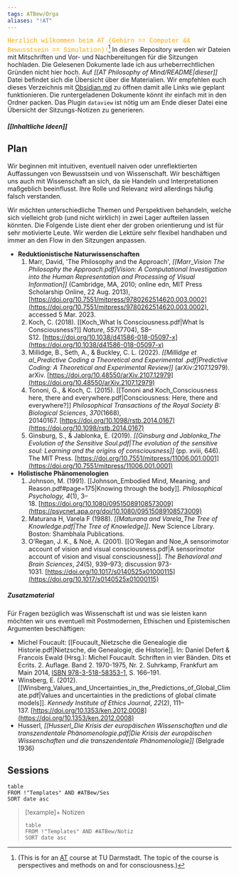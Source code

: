 ```yaml
---
tags: ATBew/Orga
aliases: "!AT"
---
```

<font color="orange" style="font-family:'Courier New'">Herzlich wilkommen beim AT (Gehirn == Computer && Bewusstsein == Simulation)!</font>[^1]
In dieses Repository werden wir Dateien mit Mitschriften und Vor- und Nachbereitungen für die Sitzungen hochladen. Die Gelesenen Dokumente lade ich aus urheberrechtlichen Gründen nicht hier hoch.
Auf *[[AT Philosophy of Mind/README|dieser]]* Datei befindet sich die Übersicht über die Materialien. Wir empfehlen euch dieses Verzeichnis mit [Obsidian.md](https://obsidian.md/) zu öffnen damit alle Links wie geplant funktionieren. Die runtergeladenen Dokumente könnt ihr einfach mit in den Ordner packen. Das Plugin `dataview` ist nötig um am Ende dieser Datei eine Übersicht der Sitzungs-Notizen zu generieren.

##### [[Inhaltliche Ideen]]
## Plan
Wir beginnen mit intuitiven, eventuell naiven oder unreflektierten Auffassungen von Bewusstsein und von Wissenschaft.
Wir beschäftigen uns auch mit Wissenschaft an sich, da sie Handeln und Interpretationen maßgeblich beeinflusst. Ihre Rolle und Relevanz wird allerdings häufig falsch verstanden.

Wir möchten unterschiedliche Themen und Perspektiven behandeln, welche sich vielleicht grob (und nicht wirklich) in zwei Lager aufteilen lassen könnten. Die Folgende Liste dient eher der groben orientierung und ist für sehr motivierte Leute. Wir werden die Lektüre sehr flexibel handhaben und immer an den Flow in den Sitzungen anpassen.
- **Reduktionistische Naturwissenschaften**
	1. Marr, David, 'The Philosophy and the Approach', _[[Marr_Vision The Philosophy the Approach.pdf|Vision: A Computational Investigation into the Human Representation and Processing of Visual Information]]_ (Cambridge, MA, 2010; online edn, MIT Press Scholarship Online, 22 Aug. 2013), [https://doi.org/10.7551/mitpress/9780262514620.003.0002](https://doi.org/10.7551/mitpress/9780262514620.003.0002), accessed 5 Mar. 2023.
	2. Koch, C. (2018). [[Koch_What Is Consciousness.pdf|What Is Consciousness?]] _Nature_, _557_(7704), S8–S12. [https://doi.org/10.1038/d41586-018-05097-x](https://doi.org/10.1038/d41586-018-05097-x)
	3. Millidge, B., Seth, A., & Buckley, C. L. (2022). _[[Millidge et al_Predictive Coding a Theoretical and Experimental .pdf|Predictive Coding: A Theoretical and Experimental Review]]_ (arXiv:2107.12979). arXiv. [https://doi.org/10.48550/arXiv.2107.12979](https://doi.org/10.48550/arXiv.2107.12979)
	4. Tononi, G., & Koch, C. (2015). [[Tononi and Koch_Consciousness here, there and everywhere.pdf|Consciousness: Here, there and everywhere?]] _Philosophical Transactions of the Royal Society B: Biological Sciences_, _370_(1668), 20140167. [https://doi.org/10.1098/rstb.2014.0167](https://doi.org/10.1098/rstb.2014.0167)
	5. Ginsburg, S., & Jablonka, E. (2019). _[[Ginsburg and Jablonka_The Evolution of the Sensitive Soul.pdf|The evolution of the sensitive soul: Learning and the origins of consciousness]]_ (pp. xviii, 646). The MIT Press. [https://doi.org/10.7551/mitpress/11006.001.0001](https://doi.org/10.7551/mitpress/11006.001.0001)
- **Holistische Phänomenologien**
	1. Johnson, M. (1991). [[Johnson_Embodied Mind, Meaning, and Reason.pdf#page=175|Knowing through the body]]. _Philosophical Psychology, 4_(1), 3–18. [https://doi.org/10.1080/09515089108573009](https://psycnet.apa.org/doi/10.1080/09515089108573009)
	2. Maturana H, Varela F (1988). _[[Maturana and Varela_The Tree of Knowledge.pdf|The Tree of Knowledge]]_. New Science Library. Boston: Shambhala Publications.
	3. O’Regan, J. K., & Noë, A. (2001). [[O'Regan and Noe_A sensorimotor account of vision and visual consciousness.pdf|A sensorimotor account of vision and visual consciousness]]. _The Behavioral and Brain Sciences_, _24_(5), 939–973; discussion 973-1031. [https://doi.org/10.1017/s0140525x01000115](https://doi.org/10.1017/s0140525x01000115)

##### Zusatzmaterial
Für Fragen bezüglich was Wissenschaft ist und was sie leisten kann möchten wir uns eventuell mit Postmodernen, Ethischen und Epistemischen Argumenten beschäftigen:
- Michel Foucault: [[Foucault_Nietzsche die Genealogie die Historie.pdf|Nietzsche, die Genealogie, die Historie]]. In: Daniel Defert & Francois Ewald (Hrsg.): Michel Foucault. Schriften in vier Bänden. Dits et Ecrits. 2. Auflage. Band 2. 1970-1975, Nr. 2. Suhrkamp, Frankfurt am Main 2014, [ISBN 978-3-518-58353-1](https://de.wikipedia.org/wiki/Spezial:ISBN-Suche/9783518583531), S. 166–191.
- Winsberg, E. (2012). [[Winsberg_Values_and_Uncertainties_in_the_Predictions_of_Global_Climate.pdf|Values and uncertainties in the predictions of global climate models]]. _Kennedy Institute of Ethics Journal_, _22_(2), 111–137. [https://doi.org/10.1353/ken.2012.0008](https://doi.org/10.1353/ken.2012.0008)
- Husserl, _[[Husserl_Die Krisis der europäischen Wissenschaften und die transzendentale Phänomenologie.pdf|Die Krisis der europäischen Wissenschaften und die transzendentale Phänomenologie]]_ (Belgrade 1936)

 ## Sessions
```dataview
table 
FROM !"Templates" AND #ATBew/Ses
SORT date asc
```

>[!example]+ Notizen
> ```dataview
> table 
> FROM !"Templates" AND #ATBew/Notiz
> SORT date asc
> ```

[^1]: (This is for an [AT](https://www.asta.tu-darmstadt.de/de/tutorien) course at TU Darmstadt. The topic of the course is perspectives and methods on and for consciousness.)